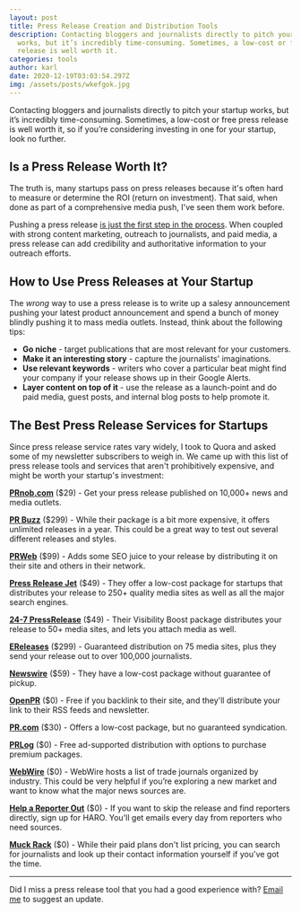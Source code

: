 ```yaml
---
layout: post
title: Press Release Creation and Distribution Tools
description: Contacting bloggers and journalists directly to pitch your startup
  works, but it’s incredibly time-consuming. Sometimes, a low-cost or free press
  release is well worth it.
categories: tools
author: karl
date: 2020-12-19T03:03:54.297Z
img: /assets/posts/wkefgok.jpg
---
```

Contacting bloggers and journalists directly to pitch your startup works, but it’s incredibly time-consuming. Sometimes, a low-cost or free press release is well worth it, so if you’re considering investing in one for your startup, look no further.

## Is a Press Release Worth It?
The truth is, many startups pass on press releases because it's often hard to measure or determine the ROI (return on investment). That said, when done as part of a comprehensive media push, I've seen them work before.

Pushing a press release [is just the first step in the process](https://publicize.co/guides/example-press-releases/). When coupled with strong content marketing, outreach to journalists, and paid media, a press release can add credibility and authoritative information to your outreach efforts.

<!-- signup -->

## How to Use Press Releases at Your Startup
The _wrong_ way to use a press release is to write up a salesy announcement pushing your latest product announcement and spend a bunch of money blindly pushing it to mass media outlets. Instead, think about the following tips:

- **Go niche** - target publications that are most relevant for your customers.
- **Make it an interesting story** - capture the journalists' imaginations.
- **Use relevant keywords** - writers who cover a particular beat might find your company if your release shows up in their Google Alerts.
- **Layer content on top of it** - use the release as a launch-point and do paid media, guest posts, and internal blog posts to help promote it.

## The Best Press Release Services for Startups
Since press release service rates vary widely, I took to Quora and asked some of my newsletter subscribers to weigh in. We came up with this list of press release tools and services that aren't prohibitively expensive, and might be worth your startup's investment:

**[PRnob.com](http://www.prnob.com/)** ($29) - Get your press release published on 10,000+ news and media outlets.

**[PR Buzz](https://www.prbuzz.com/)** ($299) - While their package is a bit more expensive, it offers unlimited releases in a year. This could be a great way to test out several different releases and styles.

**[PRWeb](http://service.prweb.com/home/)** ($99) - Adds some SEO juice to your release by distributing it on their site and others in their network.

**[Press Release Jet](https://pressreleasejet.com/)** ($49) - They offer a low-cost package for startups that distributes your release to 250+ quality media sites as well as all the major search engines.

**[24-7 PressRelease](http://www.24-7pressrelease.com/)** ($49) - Their Visibility Boost package distributes your release to 50+ media sites, and lets you attach media as well.

**[EReleases](https://www.ereleases.com/)** ($299) - Guaranteed distribution on 75 media sites, plus they send your release out to over 100,000 journalists.

**[Newswire](https://www.newswire.com/)** ($59) - They have a low-cost package without guarantee of pickup.

**[OpenPR](https://www.openpr.com/)** ($0) - Free if you backlink to their site, and they'll distribute your link to their RSS feeds and newsletter.

**[PR.com](http://www.pr.com/)** ($30) - Offers a low-cost package, but no guaranteed syndication.

**[PRLog](https://www.prlog.org/)** ($0) - Free ad-supported distribution with options to purchase premium packages.

**[WebWire](https://www.webwire.com/IndustryList.asp)** ($0) - WebWire hosts a list of trade journals organized by industry. This could be very helpful if you’re exploring a new market and want to know what the major news sources are.

**[Help a Reporter Out](https://www.helpareporter.com/)** ($0) - If you want to skip the release and find reporters directly, sign up for HARO. You'll get emails every day from reporters who need sources.

**[Muck Rack](https://muckrack.com/)** ($0) - While their paid plans don't list pricing, you can search for journalists and look up their contact information yourself if you've got the time.

-----

Did I miss a press release tool that you had a good experience with? [Email me](mailto:karl@draft.dev) to suggest an update.